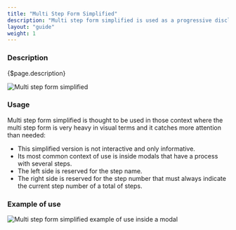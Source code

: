 ```yaml
---
title: "Multi Step Form Simplified"
description: "Multi step form simplified is used as a progressive disclosure method to guide the user through a task divided in several steps in a light way."
layout: "guide"
weight: 1
---
```


### Description

{$page.description}

![Multi step form simplified](../../../images/ProcessBarSimplified.png)

### Usage

Multi step form simplified is thought to be used in those context where the multi step form is very heavy in visual terms and it catches more attention than needed:

* This simplified version is not interactive and only informative.
* Its most common context of use is inside modals that have a process with several steps.
* The left side is reserved for the step name.
* The right side is reserved for the step number that must always indicate the current step number of a total of steps.

### Example of use

![Multi step form simplified example of use inside a modal](../../../images/MultiStepFormSimplifiedExample.png)




